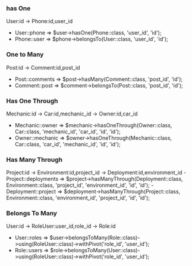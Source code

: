 ### has One
User:id  -> Phone:id,user_id
- User::phone => $user->hasOne(Phone::class, 'user_id', 'id');
- Phone::user => $phone->belongsTo(User::class, 'user_id', 'id');

### One to Many
Post:id  -> Comment:id,post_id
- Post::comments => $post->hasMany(Comment::class, 'post_id', 'id');
- Comment::post => $comment->belongsTo(Post::class, 'post_id', 'id');


### Has One Through
Mechanic:id -> Car:id,mechanic_id -> Owner:id,car_id
- Mechanic::owner => $mechanic->hasOneThrough(Owner::class, Car::class, 'mechanic_id', 'car_id', 'id', 'id');
- Owner::mechanic => $owner->hasOneThrough(Mechanic::class, Car::class, 'car_id', 'mechanic_id', 'id', 'id');

### Has Many Through
Project:id -> Environment:id,project_id -> Deployment:id,environment_id
-Project::deployments => $project->hasManyThrough(Deployment::class, Environment::class, 'project_id', 'environment_id', 'id', 'id');
-Deployment::project => $deployment->hasManyThrough(Project::class, Environment::class, 'environment_id', 'project_id', 'id', 'id');

### Belongs To Many
User:id ->  RoleUser:user_id,role_id -> Role:id
- User::roles => $user->belongsToMany(Role::class)->using(RoleUser::class)->withPivot('role_id', 'user_id');
- Role::users => $role->belongsToMany(User::class)->using(RoleUser::class)->withPivot('role_id', 'user_id');
